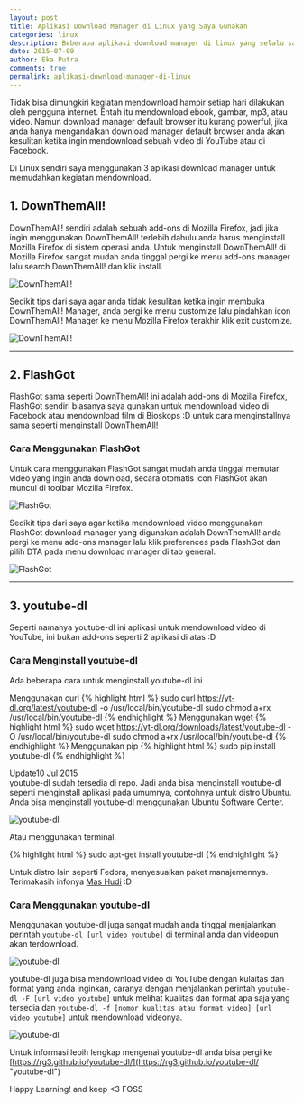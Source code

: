 ```yaml
---
layout: post
title: Aplikasi Download Manager di Linux yang Saya Gunakan
categories: linux
description: Beberapa aplikasi download manager di linux yang selalu saya gunakan
date: 2015-07-09
author: Eka Putra
comments: true
permalink: aplikasi-download-manager-di-linux
---
```


Tidak bisa dimungkiri kegiatan mendownload hampir setiap hari dilakukan oleh pengguna internet. Entah itu mendownload ebook, gambar, mp3, atau video. Namun download manager default browser itu kurang powerful, jika anda hanya mengandalkan download manager default browser anda akan kesulitan ketika ingin mendownload sebuah video di YouTube atau di Facebook.

Di Linux sendiri saya menggunakan 3 aplikasi download manager untuk memudahkan kegiatan mendownload.

## 1. DownThemAll!
DownThemAll! sendiri adalah sebuah add-ons di Mozilla Firefox, jadi jika ingin menggunakan DownThemAll! terlebih dahulu anda harus menginstall Mozilla Firefox di sistem operasi anda. Untuk menginstall DownThemAll! di Mozilla Firefox sangat mudah anda tinggal pergi ke menu add-ons manager lalu search DownThemAll! dan klik install.

![DownThemAll!](/assets/downthemall.png "DownThemAll!")

Sedikit tips dari saya agar anda tidak kesulitan ketika ingin membuka DownThemAll! Manager, anda pergi ke menu customize lalu pindahkan icon DownThemAll! Manager ke menu Mozilla Firefox terakhir klik exit customize.

![DownThemAll!](/assets/downthemall2.png "DownThemAll!")

-----

## 2. FlashGot
FlashGot sama seperti DownThemAll! ini adalah add-ons di Mozilla Firefox, FlashGot sendiri biasanya saya gunakan untuk mendownload video di Facebook atau mendownload film di Bioskops :D untuk cara menginstallnya sama seperti menginstall DownThemAll!

### Cara Menggunakan FlashGot
Untuk cara menggunakan FlashGot sangat mudah anda tinggal memutar video yang ingin anda download, secara otomatis icon FlashGot akan muncul di toolbar Mozilla Firefox.

![FlashGot](/assets/flashgot2.png "FlashGot")

Sedikit tips dari saya agar ketika mendownload video menggunakan FlashGot download manager yang digunakan adalah DownThemAll! anda pergi ke menu add-ons manager lalu klik preferences pada FlashGot dan pilih DTA pada menu download manager di tab general.

![FlashGot](/assets/flashgot.png "FlashGot")

-----

## 3. youtube-dl
Seperti namanya youtube-dl ini aplikasi untuk mendownload video di YouTube, ini bukan add-ons seperti 2 aplikasi di atas :D

### Cara Menginstall youtube-dl
Ada beberapa cara untuk menginstall youtube-dl ini

Menggunakan curl
{% highlight html %}
sudo curl https://yt-dl.org/latest/youtube-dl -o /usr/local/bin/youtube-dl
sudo chmod a+rx /usr/local/bin/youtube-dl
{% endhighlight %}
Menggunakan wget
{% highlight html %}
sudo wget https://yt-dl.org/downloads/latest/youtube-dl -O /usr/local/bin/youtube-dl
sudo chmod a+rx /usr/local/bin/youtube-dl
{% endhighlight %}
Menggunakan pip
{% highlight html %}
sudo pip install youtube-dl
{% endhighlight %}

<span class="box notice small">Update</span>10 Jul 2015<br>
youtube-dl sudah tersedia di repo. Jadi anda bisa menginstall youtube-dl seperti menginstall aplikasi pada umumnya, contohnya untuk distro Ubuntu. Anda bisa menginstall youtube-dl menggunakan Ubuntu Software Center.

![youtube-dl](/assets/youtube-dl3.png "youtube-dl")

Atau menggunakan terminal.

{% highlight html %}
sudo apt-get install youtube-dl
{% endhighlight %}

Untuk distro lain seperti Fedora, menyesuaikan paket manajemennya. Terimakasih infonya [Mas Hudi](http://mashudisudonym.github.io/ "Mas Mashudi") :D

### Cara Menggunakan youtube-dl
Menggunakan youtube-dl juga sangat mudah anda tinggal menjalankan perintah `youtube-dl [url video youtube]` di terminal anda dan videopun akan terdownload.

![youtube-dl](/assets/youtube-dl.png "youtube-dl")

youtube-dl juga bisa mendownload video di YouTube dengan kulaitas dan format yang anda inginkan, caranya dengan menjalankan perintah `youtube-dl -F [url video youtube]` untuk melihat kualitas dan format apa saja yang tersedia dan `youtube-dl -f [nomor kualitas atau format video] [url video youtube]` untuk mendownload videonya.

![youtube-dl](/assets/youtube-dl2.png "youtube-dl")

Untuk informasi lebih lengkap mengenai youtube-dl anda bisa pergi ke [https://rg3.github.io/youtube-dl/](https://rg3.github.io/youtube-dl/ "youtube-dl")

Happy Learning! and keep <3 FOSS
